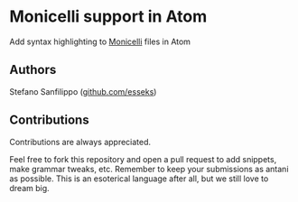 # Monicelli support in Atom

Add syntax highlighting to [Monicelli](https://github.com/esseks/monicelli)
files in Atom

## Authors

Stefano Sanfilippo ([github.com/esseks](https://github.com/esseks))

## Contributions

Contributions are always appreciated.

Feel free to fork this repository and open a pull request to add snippets,
make grammar tweaks, etc. Remember to keep your submissions as antani as possible.
This is an esoterical language after all, but we still love to dream big.
